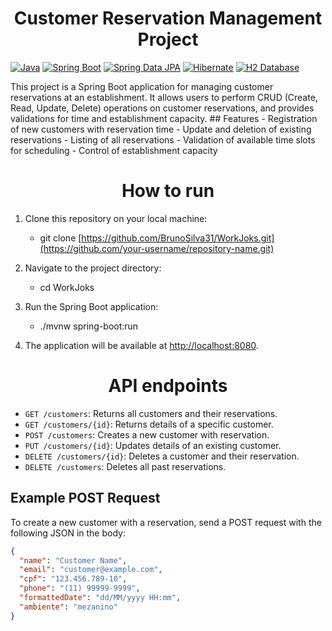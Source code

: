 <h1 align="center"> Customer Reservation Management Project </h1>


[![Java](https://img.shields.io/badge/Java-11-blue)](https://www.oracle.com/java/technologies/javase-jdk11-downloads.html) [![Spring Boot](https://img.shields.io/badge/Spring%20Boot-2.5.0-green)](https://spring.io/projects/spring-boot) [![Spring Data JPA](https://img.shields.io/badge/Spring%20Data%20JPA-2.5.0-green)](https://spring.io/projects/spring-data-jpa) [![Hibernate](https://img.shields.io/badge/Hibernate-5.4.32-red)](https://hibernate.org/) [![H2 Database](https://img.shields.io/badge/H2%20Database-latest-blue)](https://www.h2database.com/html/main.html) 

This project is a Spring Boot application for managing customer reservations at an establishment. It allows users to perform CRUD (Create, Read, Update, Delete) operations on customer reservations, and provides validations for time and establishment capacity. ## Features  - Registration of new customers with reservation time - Update and deletion of existing reservations - Listing of all reservations - Validation of available time slots for scheduling - Control of establishment capacity

<h1 align="center">How to run </h1>

1. Clone this repository on your local machine:
	  - git clone [https://github.com/BrunoSilva31/WorkJoks.git](https://github.com/your-username/repository-name.git)

2.  Navigate to the project directory:
	 - cd WorkJoks

3.  Run the Spring Boot application:
	- ./mvnw spring-boot:run

4. The application will be available at [http://localhost:8080](http://localhost:8080).

<h1 align="center"> API endpoints </h1>

- `GET /customers`: Returns all customers and their reservations.
- `GET /customers/{id}`: Returns details of a specific customer.
- `POST /customers`: Creates a new customer with reservation.
- `PUT /customers/{id}`: Updates details of an existing customer.
- `DELETE /customers/{id}`: Deletes a customer and their reservation.
- `DELETE /customers`: Deletes all past reservations.

## Example POST Request

To create a new customer with a reservation, send a POST request with the following JSON in the body:

```json
{
  "name": "Customer Name",
  "email": "customer@example.com",
  "cpf": "123.456.789-10",
  "phone": "(11) 99999-9999",
  "formattedDate": "dd/MM/yyyy HH:mm",
  "ambiente": "mezanino"
}
